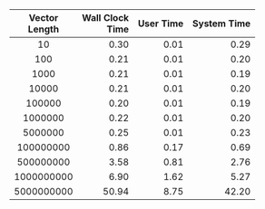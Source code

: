 |Vector<br>Length|Wall Clock<br>Time|User Time|System Time|
|:--:|--:|--:|--:|
|10| 0.30| 0.01| 0.29|
|100| 0.21| 0.01| 0.20|
|1000| 0.21| 0.01| 0.19|
|10000| 0.21| 0.01| 0.20|
|100000| 0.20| 0.01| 0.19|
|1000000| 0.22| 0.01| 0.20|
|5000000| 0.25| 0.01| 0.23|
|100000000| 0.86| 0.17| 0.69|
|500000000| 3.58| 0.81| 2.76|
|1000000000| 6.90| 1.62| 5.27|
|5000000000|50.94| 8.75|42.20|











